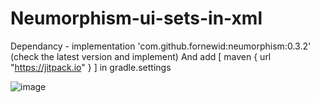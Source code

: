 # Neumorphism-ui-sets-in-xml

Dependancy - implementation 'com.github.fornewid:neumorphism:0.3.2' (check the latest version and implement)
And add [ maven { url "https://jitpack.io" } ] in gradle.settings




![image](https://user-images.githubusercontent.com/86877145/183025768-88706a2c-2f6a-47e4-a179-f6ccf874eefd.png)

